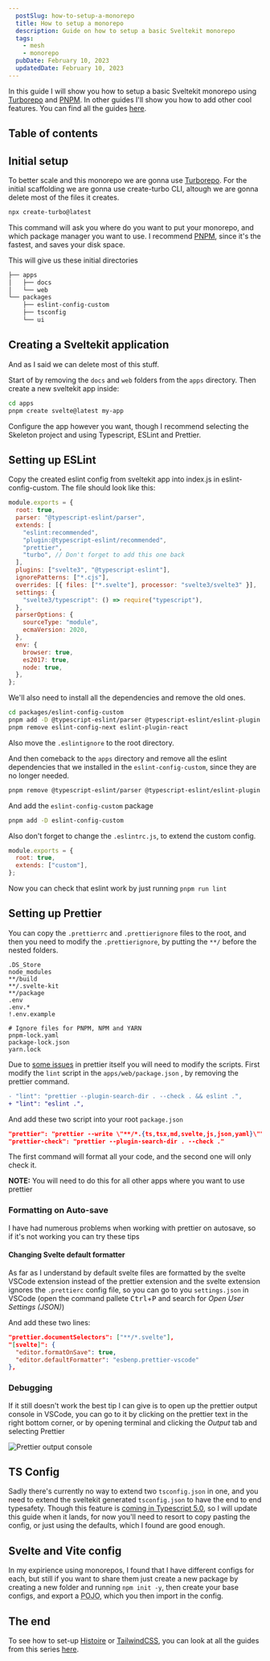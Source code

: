 ```yaml
---
  postSlug: how-to-setup-a-monorepo
  title: How to setup a monorepo
  description: Guide on how to setup a basic Sveltekit monorepo
  tags: 
    - mesh
    - monorepo
  pubDate: February 10, 2023
  updatedDate: February 10, 2023
---
```


In this guide I will show you how to setup a basic Sveltekit monorepo using [Turborepo](https://turbo.buld) and [PNPM](http://pnpm.io). In other guides I'll show you how to add other cool features. You can find all the guides [here](/tags/monorepo).

## Table of contents

## Initial setup

To better scale and this monorepo we are gonna use [Turborepo](https://turbo.build). For the initial scaffolding we are gonna use create-turbo CLI, altough we are gonna delete most of the files it creates.

```bash
npx create-turbo@latest
```

This command will ask you where do you want to put your monorepo, and which package manager you want to use. I recommend [PNPM](http://pnpm.io), since it's the fastest, and saves your disk space.

This will give us these initial directories

```bash
├── apps
│   ├── docs
│   └── web
└── packages
    ├── eslint-config-custom
    ├── tsconfig
    └── ui
```

## Creating a Sveltekit application

And as I said we can delete most of this stuff.

Start of by removing the `docs` and `web` folders from the `apps` directory. Then create a new sveltekit app inside:

```bash
cd apps
pnpm create svelte@latest my-app
```

Configure the app however you want, though I recommend selecting the Skeleton project and using Typescript, ESLint and Prettier.

## Setting up ESLint

Copy the created eslint config from sveltekit app into index.js in eslint-config-custom. The file should look like this:

```js
module.exports = {
  root: true,
  parser: "@typescript-eslint/parser",
  extends: [
    "eslint:recommended",
    "plugin:@typescript-eslint/recommended",
    "prettier",
    "turbo", // Don't forget to add this one back
  ],
  plugins: ["svelte3", "@typescript-eslint"],
  ignorePatterns: ["*.cjs"],
  overrides: [{ files: ["*.svelte"], processor: "svelte3/svelte3" }],
  settings: {
    "svelte3/typescript": () => require("typescript"),
  },
  parserOptions: {
    sourceType: "module",
    ecmaVersion: 2020,
  },
  env: {
    browser: true,
    es2017: true,
    node: true,
  },
};
```

We'll also need to install all the dependencies and remove the old ones.

```bash
cd packages/eslint-config-custom
pnpm add -D @typescript-eslint/parser @typescript-eslint/eslint-plugin eslint-config-prettier eslint-plugin-svelte3
pnpm remove eslint-config-next eslint-plugin-react
```

Also move the `.eslintignore` to the root directory.

And then comeback to the `apps` directory and remove all the eslint dependencies that we installed in the `eslint-config-custom`, since they are no longer needed.

```bash
pnpm remove @typescript-eslint/parser @typescript-eslint/eslint-plugin eslint-config-prettier eslint-plugin-svelte3
```

And add the `eslint-config-custom` package

```bash
pnpm add -D eslint-config-custom
```

Also don't forget to change the `.eslintrc.js`, to extend the custom config.

```js
module.exports = {
  root: true,
  extends: ["custom"],
};
```

Now you can check that eslint work by just running `pnpm run lint`

## Setting up Prettier

You can copy the `.prettierrc` and `.prettierignore` files to the root, and then you need to modify the `.prettierignore`, by putting the `**/` before the nested folders.

```text
.DS_Store
node_modules
**/build
**/.svelte-kit
**/package
.env
.env.*
!.env.example

# Ignore files for PNPM, NPM and YARN
pnpm-lock.yaml
package-lock.json
yarn.lock

```

Due to [some issues](https://github.com/prettier/prettier/issues/4081) in prettier itself you will need to modify the scripts.
First modify the `lint` script in the `apps/web/package.json` , by removing the prettier command.

```diff
- "lint": "prettier --plugin-search-dir . --check . && eslint .",
+ "lint": "eslint .",
```

And add these two script into your root `package.json`

```json
"prettier": "prettier --write \"**/*.{ts,tsx,md,svelte,js,json,yaml}\"",
"prettier-check": "prettier --plugin-search-dir . --check ."
```

The first command will format all your code, and the second one will only check it.

**NOTE:** You will need to do this for all other apps where you want to use prettier

### Formatting on Auto-save

I have had numerous problems when working with prettier on autosave, so if it's not working you can try these tips

#### Changing Svelte default formatter

As far as I understand by default svelte files are formatted by the svelte VSCode extension instead of the prettier extension and the svelte extension ignores the `.prettierc` config file, so you can go to you `settings.json` in VSCode (open the command pallete
<kbd>Ctrl</kbd>+<kbd>P</kbd> and search for _Open User Settings (JSON)_)

And add these two lines:

```json
"prettier.documentSelectors": ["**/*.svelte"],
"[svelte]": {
  "editor.formatOnSave": true,
  "editor.defaultFormatter": "esbenp.prettier-vscode"
},
```

### Debugging

If it still doesn't work the best tip I can give is to open up the prettier output console in VSCode, you can go to it by clicking on the prettier text in the right bottom corner, or by opening terminal and clicking the _Output_ tab and selecting Prettier

![Prettier output console](/blog/prettier-output-console.png)

## TS Config

Sadly there's currently no way to extend two `tsconfig.json` in one, and you need to extend the sveltekit generated `tsconfig.json` to have the end to end typesafety. Though this feature is [coming in Typescript 5.0](https://devblogs.microsoft.com/typescript/announcing-typescript-5-0-beta/#supporting-multiple-configuration-files-in-extends), so I will update this guide when it lands, for now you'll need to resort to copy pasting the config, or just using the defaults, which I found are good enough.

## Svelte and Vite config

In my expirience using monorepos, I found that I have different configs for each, but still if you want to share them just create a new package by creating a new folder and running `npm init -y`, then create your base configs, and export a <abbr title="Plain Old Javascript Object">POJO</abbr>, which you then import in the config.

## The end

To see how to set-up [Histoire](https://histoire.dev) or [TailwindCSS](https://tailwindcss.com), you can look at all the guides from this series [here](/tags/monorepo).
